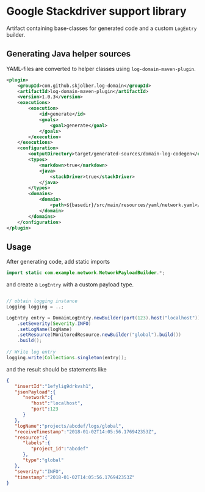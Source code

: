 # Google Stackdriver support library

Artifact containing base-classes for generated code and a custom `LogEntry` builder.

## Generating Java helper sources

YAML-files are converted to helper classes using `log-domain-maven-plugin`.

```xml
<plugin>
    <groupId>com.github.skjolber.log-domain</groupId>
    <artifactId>log-domain-maven-plugin</artifactId>
    <version>1.0.3</version>
    <executions>
        <execution>
            <id>generate</id>
            <goals>
                <goal>generate</goal>
            </goals>
        </execution>
    </executions>
    <configuration>
        <outputDirectory>target/generated-sources/domain-log-codegen</outputDirectory>
        <types>
            <markdown>true</markdown>
            <java>
                <stackDriver>true</stackDriver>
            </java>
        </types>        
        <domains>
            <domain>
                <path>${basedir}/src/main/resources/yaml/network.yaml</path>
            </domain>
        </domains>
    </configuration>
</plugin>
```

## Usage
After generating code, add static imports


```java
import static com.example.network.NetworkPayloadBuilder.*;
```

and create a `LogEntry` with a custom payload type.

```java

// obtain logging instance
Logging logging = ..;

LogEntry entry = DomainLogEntry.newBuilder(port(123).host("localhost"))
    .setSeverity(Severity.INFO)
    .setLogName(logName)
    .setResource(MonitoredResource.newBuilder("global").build())
    .build();
    
// Write log entry
logging.write(Collections.singleton(entry));
```

and the result should be statements like

```json
{  
   "insertId":"1efylig9drkvsh1",
   "jsonPayload":{  
      "network":{  
         "host":"localhost",
         "port":123
      }
   },
   "logName":"projects/abcdef/logs/global",
   "receiveTimestamp":"2018-01-02T14:05:56.176942353Z",
   "resource":{  
      "labels":{  
         "project_id":"abcdef"
      },
      "type":"global"
   },
   "severity":"INFO",
   "timestamp":"2018-01-02T14:05:56.176942353Z"
}
```